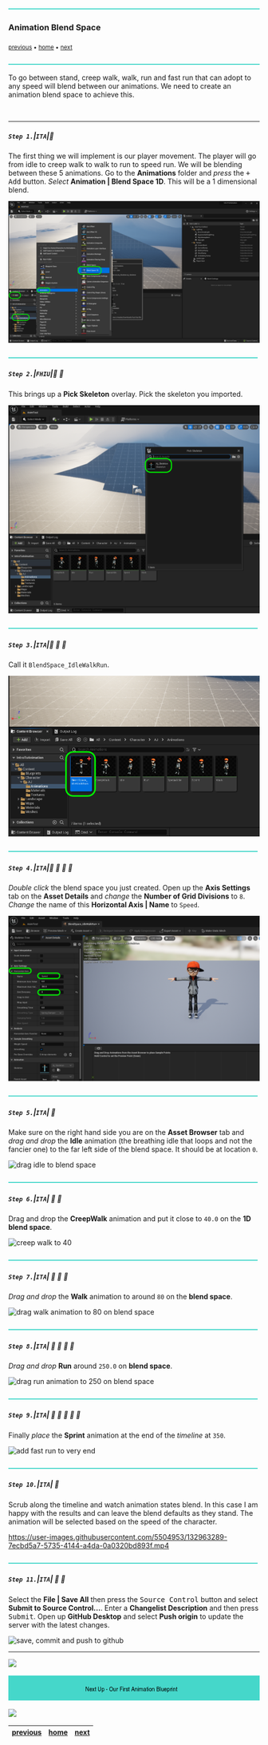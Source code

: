 ![](../images/line3.png)

### Animation Blend Space

<sub>[previous](../adding-controls/README.md#user-content-adding-controls) • [home](../README.md#user-content-ue4-animations) • [next](../anim-bp/README.md#user-content-our-first-animation-blueprint)</sub>

![](../images/line3.png)

To go between stand, creep walk, walk, run and fast run that can adopt to any speed will blend between our animations. We need to create an animation blend space to achieve this.

<br>

---


##### `Step 1.`\|`ITA`|:small_blue_diamond:

The first thing we will implement is our player movement. The player will go from idle to creep walk to walk to run to speed run. We will be blending between these 5 animations. Go to the **Animations** folder and *press* the <kbd>+ Add</kbd> button. *Select* **Animation | Blend Space 1D**. This will be a 1 dimensional blend.

![add blend space](images/AddBlendSpace1D.png)

![](../images/line2.png)

##### `Step 2.`\|`FHIU`|:small_blue_diamond: :small_blue_diamond: 

This brings up a **Pick Skeleton** overlay. Pick the skeleton you imported.

![pick skeleton](images/BringsUpPickSkeleton.png)

![](../images/line2.png)

##### `Step 3.`\|`ITA`|:small_blue_diamond: :small_blue_diamond: :small_blue_diamond:

Call it `BlendSpace_IdleWalkRun`.

![idle walk run](images/IdleWalkRunName.png)

![](../images/line2.png)

##### `Step 4.`\|`ITA`|:small_blue_diamond: :small_blue_diamond: :small_blue_diamond: :small_blue_diamond:

*Double click* the blend space you just created. Open up the **Axis Settings** tab on the **Asset Details** and *change* the **Number of Grid Divisions** to `8`. *Change* the name of this **Horizontal Axis | Name** to `Speed`.

![set maximum axis value to 350 and grid division to 8](images/SetAxisValueAndGridDivisions.png)

![](../images/line2.png)

##### `Step 5.`\|`ITA`| :small_orange_diamond:

Make sure on the right hand side you are on the **Asset Browser** tab and *drag and drop* the **Idle** animation (the breathing idle that loops and not the fancier one) to the far left side of the blend space. It should be at location `0`.

![drag idle to blend space](images/AddIdleAnimToBlendSpace.jpg)

![](../images/line2.png)

##### `Step 6.`\|`ITA`| :small_orange_diamond: :small_blue_diamond:

Drag and drop the **CreepWalk** animation and put it close to `40.0` on the **1D blend space**.

![creep walk to 40](images/SlowWalkTo50.jpg)

![](../images/line2.png)

##### `Step 7.`\|`ITA`| :small_orange_diamond: :small_blue_diamond: :small_blue_diamond:

*Drag and drop* the **Walk** animation to around `80` on the **blend space**.

![drag walk animation to 80 on blend space](images/WalkTo87BlendSpace.jpg)

![](../images/line2.png)

##### `Step 8.`\|`ITA`| :small_orange_diamond: :small_blue_diamond: :small_blue_diamond: :small_blue_diamond:

*Drag and drop* **Run** around `250.0` on **blend space**.

![drag run animation to 250 on blend space](images/DragRunTo250.jpg)

![](../images/line2.png)

##### `Step 9.`\|`ITA`| :small_orange_diamond: :small_blue_diamond: :small_blue_diamond: :small_blue_diamond: :small_blue_diamond:

Finally *place* the **Sprint** animation at the end of the *timeline* at `350`.

![add fast run to very end](images/FastRunToEnd.jpg)

![](../images/line2.png)

##### `Step 10.`\|`ITA`| :large_blue_diamond:

Scrub along the timeline and watch animation states blend. In this case I am happy with the results and can leave the blend defaults as they stand. The animation will be selected based on the speed of the character.

https://user-images.githubusercontent.com/5504953/132963289-7ecbd5a7-5735-4144-a4da-0a0320bd893f.mp4

![](../images/line2.png)

##### `Step 11.`\|`ITA`| :large_blue_diamond: :small_blue_diamond: 

Select the **File | Save All** then press the <kbd>Source Control</kbd> button and select **Submit to Source Control...**.  Enter a **Changelist Description** and then press <kbd>Submit</kbd>.  Open up **GitHub Desktop** and select **Push origin** to update the server with the latest changes.

![save, commit and push to github](images/GitHub.png)

___


![](../images/line1.png)

<!-- <img src="https://via.placeholder.com/1000x100/45D7CA/000000/?text=Next Up - Our First Animation Blueprint"> -->
![next up next tile](images/banner.png)

![](../images/line1.png)

| [previous](../adding-controls/README.md#user-content-adding-controls)| [home](../README.md#user-content-ue4-animations) | [next](../anim-bp/README.md#user-content-our-first-animation-blueprint)|
|---|---|---|
